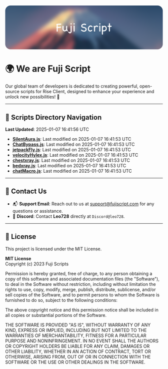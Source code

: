 ![Banner](.github/b.webp)

# 🌍 **We are Fuji Script**

Our global team of developers is dedicated to creating powerful, open-source scripts for Rise Client, designed to enhance your experience and unlock new possibilities! 🌟

---
<!-- SCRIPTS_NAVIGATION_START -->
## 📂 **Scripts Directory Navigation**

**Last Updated**: 2025-01-07 16:41:56 UTC

- **[SilentAura.js](scripts/SilentAura.js)**: Last modified on 2025-01-07 16:41:53 UTC
- **[ChatBypass.js](scripts/ChatBypass.js)**: Last modified on 2025-01-07 16:41:53 UTC
- **[jetpackFly.js](scripts/jetpackFly.js)**: Last modified on 2025-01-07 16:41:53 UTC
- **[velocityHylex.js](scripts/velocityHylex.js)**: Last modified on 2025-01-07 16:41:53 UTC
- **[chestxray.js](scripts/chestxray.js)**: Last modified on 2025-01-07 16:41:53 UTC
- **[bedxray.js](scripts/bedxray.js)**: Last modified on 2025-01-07 16:41:53 UTC
- **[chatMacro.js](scripts/chatMacro.js)**: Last modified on 2025-01-07 16:41:53 UTC

<!-- SCRIPTS_NAVIGATION_END -->

---

## 💬 **Contact Us**  
- 📬 **Support Email**: Reach out to us at [support@fujiscript.com](mailto:support@fujiscript.com) for any questions or assistance.  
- 💬 **Discord**: Contact **Leo728** directly at `Discord@leo728`.

---

## 📜 **License**

This project is licensed under the MIT License.  

**MIT License**  
Copyright (c) 2023 Fuji Scripts  

Permission is hereby granted, free of charge, to any person obtaining a copy of this software and associated documentation files (the "Software"), to deal in the Software without restriction, including without limitation the rights to use, copy, modify, merge, publish, distribute, sublicense, and/or sell copies of the Software, and to permit persons to whom the Software is furnished to do so, subject to the following conditions:  

The above copyright notice and this permission notice shall be included in all copies or substantial portions of the Software.  

THE SOFTWARE IS PROVIDED "AS IS", WITHOUT WARRANTY OF ANY KIND, EXPRESS OR IMPLIED, INCLUDING BUT NOT LIMITED TO THE WARRANTIES OF MERCHANTABILITY, FITNESS FOR A PARTICULAR PURPOSE AND NONINFRINGEMENT. IN NO EVENT SHALL THE AUTHORS OR COPYRIGHT HOLDERS BE LIABLE FOR ANY CLAIM, DAMAGES OR OTHER LIABILITY, WHETHER IN AN ACTION OF CONTRACT, TORT OR OTHERWISE, ARISING FROM, OUT OF OR IN CONNECTION WITH THE SOFTWARE OR THE USE OR OTHER DEALINGS IN THE SOFTWARE.  
